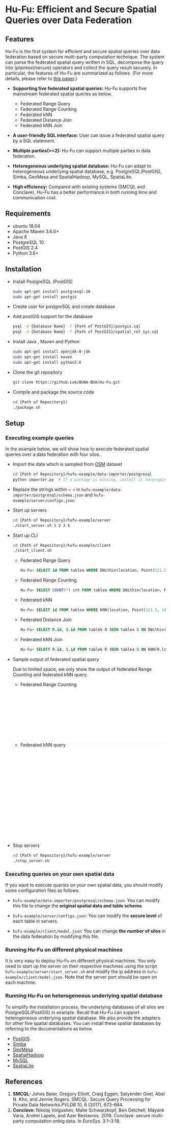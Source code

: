 # Hu-Fu: Efficient and Secure Spatial Queries over Data Federation

## Features

Hu-Fu is the first system for efficient and secure spatial queries over data federation based on secure multi-party computation technique. The system can parse the federated spatial query written in SQL, decompose the query into (plaintext/secure) operators and collect the query result securely.  In particular, the features of Hu-Fu are summarized as follows. (For more details, please refer to [this paper](hufu2021.pdf).)

* **Supporting five federated spatial queries:** Hu-Fu supports five mainstream federated spatial queries as below.
  * Federated Range Query
  * Federated Range Counting
  * Federated kNN
  * Federated Distance Join
  * Federated kNN Join

* **A user-friendly SQL interface:** User can issue a federated spatial query by a SQL statement.

* **Multiple parties(>=2):** Hu-Fu can support multiple parties in data federation.

* **Heterogeneous underlying spatial database:** Hu-Fu can adapt to heterogeneous underlying spatial database, e.g. PostgreSQL(PostGIS), Simba, GeoMesa and SpatialHadoop, MySQL, SpatiaLite.

* **High efficiency:** Compared with existing systems (SMCQL and Conclave),  Hu-Fu has a better performance in both running time and communication cost.

## Requirements

* ubuntu 18.04
* Apache Maven 3.6.0+
* Java 8
* PostgreSQL 10
* PostGIS 2.4
* Python 3.6+

## Installation

* Install PostgreSQL (PostGIS)

  ```bash
  sudo apt-get install postgresql-10
  sudo apt-get install postgis
  ```

* Create user for postgreSQL and create database

* Add postGIS support for the database

  ```bash
  psql -d {Database Name} -f {Path of PostGIS}/postgis.sql 
  psql -d {Database Name} -f {Path of PostGIS}/spatial_ref_sys.sql
  ```

* Install Java , Maven and Python

  ```bash
  sudo apt-get install openjdk-8-jdk
  sudo apt-get install maven
  sudo apt-get install python3.6
  ```

* Clone the git repository

  ```bash
  git clone https://github.com/BUAA-BDA/Hu-Fu.git
  ```

* Compile and package the source code

  ```bash
  cd {Path of Repository}/
  ./package.sh
  ```

## Setup

### Executing example queries

In the example below, we will show how to execute federated spatial queries over a data federation with four silos.

* Import the data which is sampled from [OSM](https://www.openstreetmap.org/) dataset

  ```bash
  cd {Path of Repository}/hufu-example/data-importer/postgresql
  python importer.py  # If a package is missing, install it leveraging 'pip'.
  ```

* Replace the strings within `< >` in `hufu-example/data-importer/postgresql/schema.json` and `hufu-example/server/configx.json`

* Start up servers

  ```bash
  cd {Path of Repository}/hufu-example/server
  ./start_server.sh 1 2 3 4
  ```

* Start up CLI

  ```bash
  cd {Path of Repository}/hufu-example/client
  ./start_client.sh
  ```

  * Federated Range Query

    ```sql
    Hu-Fu> SELECT id FROM tablea WHERE DWithin(location, Point(121.5, 14.5), 0.5);
    ```

  * Federated Range Counting

    ```sql
    Hu-Fu> SELECT COUNT(*) cnt FROM tablea WHERE DWithin(location, Point(121.5, 14.5), 0.5);
    ```

  * Federated kNN

    ```sql
    Hu-Fu> SELECT id FROM tablea WHERE KNN(location, Point(121.5, 14.5), 8);
    ```

  * Federated Distance Join

    ```sql
    Hu-Fu> SELECT R.id, S.id FROM tableb R JOIN tablea S ON DWithin(R.location, S.location, 0.2);
    ```

  * Federated kNN Join

    ```sql
    Hu-Fu> SELECT R.id, S.id FROM tableb R JOIN tablea S ON KNN(R.location, S.location, 8);
    ```
  
* Sample output of federated spatial query

  Due to limited space, we only show the output of federated Range Counting and federated kNN query.

  * Federated Range Counting
  <img src="sample_output_rangecounting.svg" alt="sample_output" style="zoom: 50%;" />

  * Federated kNN query
  <img src="sample_output_knn.svg" alt="sample_output" style="zoom: 50%;" />

* Stop servers

  ```bash
  cd {Path of Repository}/hufu-example/server
  ./stop_server.sh
  ```

### Executing  queries on your own spatial data

If you want to execute queries on your own spatial data, you should modify some configuration files as follows.

* `hufu-example/data-importer/postgresql/schema.json`:  You can modify this file to change the **original spatial data and table schema**.

* `hufu-example/server/configx.json`:  You can modify the **secure level** of each table in servers.

* `hufu-example/client/model.json`:   You can change **the number of silos** in the data federation by modifying this file.

### Running Hu-Fu on different physical machines

It is very easy to deploy Hu-Fu on different physical machines. You only need to start up the server on their respective machines using the script `hufu-example/server/start_server.sh` and modify the ip address in `hufu-example/client/model.json`. Note that the server port should be open on each machine.

### Running Hu-Fu on heterogeneous underlying spatial database

To simplify the installation process, the underlying databases of all silos are PostgreSQL(PostGIS) in example. Recall that Hu-Fu can support heterogeneous underlying spatial database. We also provide the adapters for other five spatial databases. You can install these spatial databases by referring to the documentations as below.

* [PostGIS](https://postgis.net/)
* [Simba](http://www.cs.utah.edu/~dongx/simba/)
* [GeoMesa](https://www.geomesa.org/)
* [SpatialHadoop](http://spatialhadoop.cs.umn.edu/)
* [MySQL](https://dev.mysql.com/doc/refman/8.0/en/spatial-types.html)
* [SpatiaLite](https://www.gaia-gis.it/fossil/libspatialite/home)

## References

1. **SMCQL:** Johes Bater, Gregory Elliott, Craig Eggen, Satyender Goel, Abel N. Kho, and Jennie Rogers. SMCQL: Secure Query Processing for Private Data Networks.*PVLDB* 10, 6 (2017), 673–684.
2. **Conclave:** Nikolaj Volgushev, Malte Schwarzkopf, Ben Getchell, Mayank Varia, Andrei Lapets, and Azer Bestavros. 2019. Conclave: secure multi\-party computation onbig data. In *EuroSys*. 3:1–3:18.
